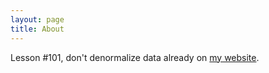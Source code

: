 ```yaml
---
layout: page
title: About
---
```


Lesson #101, don't denormalize data already on [my website](http://denwilliams.net).
